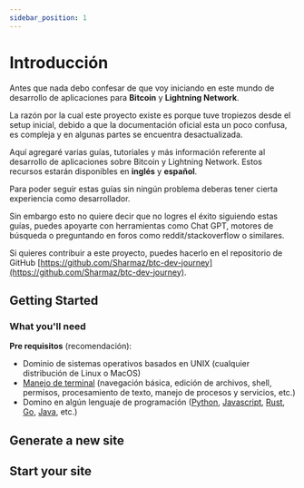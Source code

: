 ```yaml
---
sidebar_position: 1
---
```


# Introducción

Antes que nada debo confesar de que voy iniciando en este mundo de desarrollo de aplicaciones para **Bitcoin** y **Lightning Network**.

La razón por la cual este proyecto existe es porque tuve tropiezos desde el setup inicial, debido a que la documentación oficial esta un poco confusa, es compleja y en algunas partes se encuentra desactualizada.

Aquí agregaré varias guías, tutoriales y más información referente al desarrollo de aplicaciones sobre Bitcoin y Lightning Network. Estos recursos estarán disponibles en **inglés** y **español**.

Para poder seguir estas guías sin ningún problema deberas tener cierta experiencia como desarrollador.

Sin embargo esto no quiere decir que no logres el éxito siguiendo estas guías, puedes apoyarte con herramientas como Chat GPT, motores de búsqueda o preguntando en foros como reddit/stackoverflow o similares.

Si quieres contribuir a este proyecto, puedes hacerlo en el repositorio de GitHub [https://github.com/Sharmaz/btc-dev-journey](https://github.com/Sharmaz/btc-dev-journey).

## Getting Started

### What you'll need
**Pre requisitos** (recomendación):

- Dominio de sistemas operativos basados en UNIX (cualquier distribución de Linux o MacOS)
- [Manejo de terminal](https://roadmap.sh/linux) (navegación básica, edición de archivos, shell, permisos, procesamiento de texto, manejo de procesos y servicios, etc.)
- Domino en algún lenguaje de programación ([Python](https://roadmap.sh/python), [Javascript](https://roadmap.sh/javascript), [Rust](https://roadmap.sh/rust), [Go](https://roadmap.sh/golang), [Java](https://roadmap.sh/java), etc.)



## Generate a new site

## Start your site
